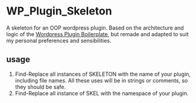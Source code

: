 # WP_Plugin_Skeleton
A skeleton for an OOP wordpress plugin. Based on the architecture and logic of the [Wordpress Plugin Boilerplate](https://github.com/devinvinson/WordPress-Plugin-Boilerplate/), but remade and adapted to suit my personal preferences and sensibilities.

## usage
1. Find-Replace all instances of SKELETON with the name of your plugin, including file names. All these uses will be in strings or comments, so they should be safe.
2. Find-Replace all instance of SKEL with the namespace of your plugin.
